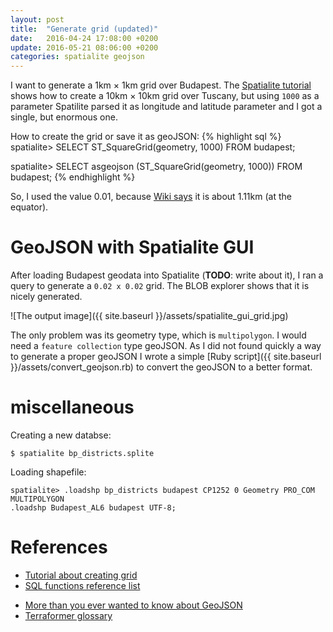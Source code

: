 ```yaml
---
layout: post
title:  "Generate grid (updated)"
date:   2016-04-24 17:08:00 +0200
update: 2016-05-21 08:06:00 +0200
categories: spatialite geojson
---
```

I want to generate a 1km × 1km grid over Budapest. The [Spatialite tutorial][tesselations] shows  how to create a 10km × 10km grid over Tuscany, but using `1000` as a parameter Spatilite parsed it as longitude and latitude parameter and I got a single, but enormous one.

How to create the grid or save it as geoJSON:
{% highlight sql %}
spatialite> SELECT ST_SquareGrid(geometry, 1000) FROM budapest;

spatialite> SELECT asgeojson (ST_SquareGrid(geometry, 1000)) FROM budapest;
{% endhighlight %}

So, I used the value 0.01, because [Wiki says](https://en.wikipedia.org/wiki/Decimal_degrees) it is about 1.11km (at the equator).

# GeoJSON with Spatialite GUI

After loading Budapest geodata into Spatialite (**TODO**: write about it), I ran a query to generate a `0.02 x 0.02` grid. The BLOB explorer shows that it is nicely generated.

![The output image]({{ site.baseurl }}/assets/spatialite_gui_grid.jpg)

The only problem was its geometry type, which is `multipolygon`. I would need a `feature collection` type geoJSON. As I did not found quickly a way to generate a proper geoJSON I wrote a simple [Ruby script]({{ site.baseurl }}/assets/convert_geojson.rb) to convert the geoJSON to a better format.

# miscellaneous

Creating a new databse:

```
$ spatialite bp_districts.splite
```
Loading shapefile:


```
spatialite> .loadshp bp_districts budapest CP1252 0 Geometry PRO_COM MULTIPOLYGON 
.loadshp Budapest_AL6 budapest UTF-8; 
```

# References

* [Tutorial about creating grid][tesselations]
* [SQL functions reference list][function-references]

[function-references]: http://www.gaia-gis.it/gaia-sins/spatialite-sql-4.2.0.html
[tesselations]: https://www.gaia-gis.it/fossil/libspatialite/wiki?name=tesselations-4.0
[changes-4-0-0]: https://www.gaia-gis.it/fossil/libspatialite/wiki?name=tools-4.0

* [More than you ever wanted to know about GeoJSON][more-about-geojson]
* [Terraformer glossary][terraformer]

[more-about-geojson]: http://www.macwright.org/2015/03/23/geojson-second-bite.html
[terraformer]: http://terraformer.io/glossary/
